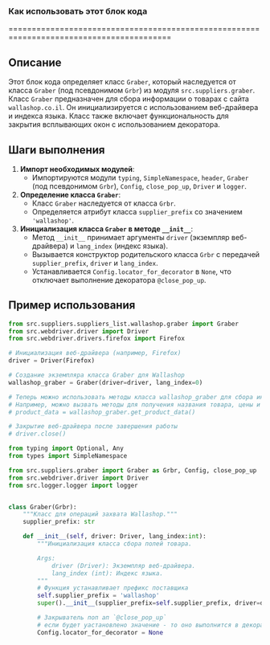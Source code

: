 ### Как использовать этот блок кода
=========================================================================================

Описание
-------------------------
Этот блок кода определяет класс `Graber`, который наследуется от класса `Graber` (под псевдонимом `Grbr`) из модуля `src.suppliers.graber`. Класс `Graber` предназначен для сбора информации о товарах с сайта `wallashop.co.il`. Он инициализируется с использованием веб-драйвера и индекса языка. Класс также включает функциональность для закрытия всплывающих окон с использованием декоратора.

Шаги выполнения
-------------------------
1. **Импорт необходимых модулей**:
   - Импортируются модули `typing`, `SimpleNamespace`, `header`, `Graber` (под псевдонимом `Grbr`), `Config`, `close_pop_up`, `Driver` и `logger`.
2. **Определение класса `Graber`**:
   - Класс `Graber` наследуется от класса `Grbr`.
   - Определяется атрибут класса `supplier_prefix` со значением `'wallashop'`.
3. **Инициализация класса `Graber` в методе `__init__`**:
   - Метод `__init__` принимает аргументы `driver` (экземпляр веб-драйвера) и `lang_index` (индекс языка).
   - Вызывается конструктор родительского класса `Grbr` с передачей `supplier_prefix`, `driver` и `lang_index`.
   - Устанавливается `Config.locator_for_decorator` в `None`, что отключает выполнение декоратора `@close_pop_up`.

Пример использования
-------------------------

```python
from src.suppliers.suppliers_list.wallashop.graber import Graber
from src.webdriver.driver import Driver
from src.webdriver.drivers.firefox import Firefox

# Инициализация веб-драйвера (например, Firefox)
driver = Driver(Firefox)

# Создание экземпляра класса Graber для Wallashop
wallashop_graber = Graber(driver=driver, lang_index=0)

# Теперь можно использовать методы класса wallashop_graber для сбора информации о товарах с сайта wallashop.co.il
# Например, можно вызвать методы для получения названия товара, цены и т.д.
# product_data = wallashop_graber.get_product_data()

# Закрытие веб-драйвера после завершения работы
# driver.close()
```
```python
from typing import Optional, Any
from types import SimpleNamespace

from src.suppliers.graber import Graber as Grbr, Config, close_pop_up
from src.webdriver.driver import Driver
from src.logger.logger import logger


class Graber(Grbr):
    """Класс для операций захвата Wallashop."""
    supplier_prefix: str

    def __init__(self, driver: Driver, lang_index:int):
        """Инициализация класса сбора полей товара.

        Args:
            driver (Driver): Экземпляр веб-драйвера.
            lang_index (int): Индекс языка.
        """
        # Функция устанавливает префикс поставщика
        self.supplier_prefix = 'wallashop'
        super().__init__(supplier_prefix=self.supplier_prefix, driver=driver, lang_index=lang_index)

        # Закрыватель поп ап `@close_pop_up`
        # если будет уастановлено значение - то оно выполнится в декораторе `@close_pop_up`
        Config.locator_for_decorator = None